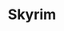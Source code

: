 ---
title: Skyrim
layout: genome-project/game
genes:
- first-person
- third-person
planted: 2023-11-05T05:36:20Z
tended: 2023-11-05T05:36:20Z
---